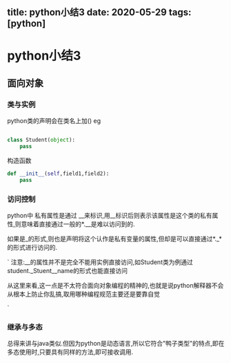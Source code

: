 title:  python小结3
date: 2020-05-29
tags:[python]
---

 <!--more-->

 # python小结3

## 面向对象
### 类与实例

python类的声明会在类名上加()
eg

```python

class Student(object):
    pass
```

构造函数
```python
def __init__(self,field1,field2):
    pass
```

### 访问控制

python中 私有属性是通过 __来标识,用__标识后则表示该属性是这个类的私有属性,则意味着直接通过一般的*.__是难以访问到的.

如果是_的形式,则也是声明将这个认作是私有变量的属性,但却是可以直接通过*._*的形式进行访问的.


`
注意:__的属性并不是完全不能用实例直接访问,如Student类为例通过student._Stuent__name的形式也能直接访问

从这里来看,这一点是不太符合面向对象编程的精神的,也就是说python解释器不会从根本上防止你乱搞,取用哪种编程规范主要还是要靠自觉

`

### 继承与多态

总得来讲与java类似.但因为python是动态语言,所以它符合"鸭子类型"的特点,即在多态使用时,只要具有同样的方法,即可接收调用.